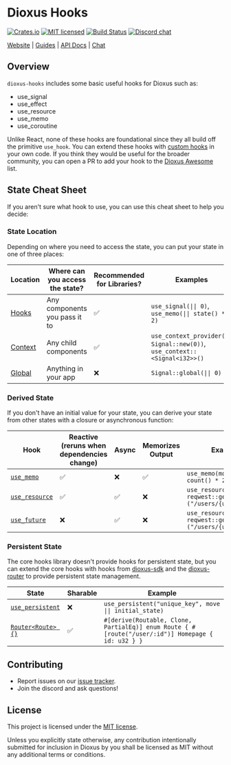 # Dioxus Hooks

[![Crates.io][crates-badge]][crates-url]
[![MIT licensed][mit-badge]][mit-url]
[![Build Status][actions-badge]][actions-url]
[![Discord chat][discord-badge]][discord-url]

[crates-badge]: https://img.shields.io/crates/v/dioxus-hooks.svg
[crates-url]: https://crates.io/crates/dioxus-hooks
[mit-badge]: https://img.shields.io/badge/license-MIT-blue.svg
[mit-url]: https://github.com/dioxuslabs/dioxus/blob/master/LICENSE
[actions-badge]: https://github.com/dioxuslabs/dioxus/actions/workflows/main.yml/badge.svg
[actions-url]: https://github.com/dioxuslabs/dioxus/actions?query=workflow%3ACI+branch%3Amaster
[discord-badge]: https://img.shields.io/discord/899851952891002890.svg?logo=discord&style=flat-square
[discord-url]: https://discord.gg/XgGxMSkvUM

[Website](https://dioxuslabs.com) |
[Guides](https://dioxuslabs.com/learn/0.5/) |
[API Docs](https://docs.rs/dioxus-hooks/latest/dioxus_hooks) |
[Chat](https://discord.gg/XgGxMSkvUM)

## Overview

`dioxus-hooks` includes some basic useful hooks for Dioxus such as:

- use_signal
- use_effect
- use_resource
- use_memo
- use_coroutine

Unlike React, none of these hooks are foundational since they all build off the primitive `use_hook`. You can extend these hooks with [custom hooks](https://dioxuslabs.com/learn/0.5/cookbook/state/custom_hooks) in your own code. If you think they would be useful for the broader community, you can open a PR to add your hook to the [Dioxus Awesome](https://github.com/DioxusLabs/awesome-dioxus) list.

## State Cheat Sheet

If you aren't sure what hook to use, you can use this cheat sheet to help you decide:

### State Location

Depending on where you need to access the state, you can put your state in one of three places:

| Location                                                                                 | Where can you access the state? | Recommended for Libraries? | Examples                                                                    |
| ---------------------------------------------------------------------------------------- | ------------------------------- | -------------------------- | --------------------------------------------------------------------------- |
| [Hooks](https://docs.rs/dioxus-hooks/latest/dioxus_hooks/fn.use_signal.html)             | Any components you pass it to   | ✅                         | `use_signal(\|\| 0)`, `use_memo(\|\| state() * 2)`                          |
| [Context](https://docs.rs/dioxus-hooks/latest/dioxus_hooks/fn.use_context_provider.html) | Any child components            | ✅                         | `use_context_provider(\|\| Signal::new(0))`, `use_context::<Signal<i32>>()` |
| [Global](https://docs.rs/dioxus/latest/dioxus/prelude/struct.Signal.html#method.global)  | Anything in your app            | ❌                         | `Signal::global(\|\| 0)`                                                    |

### Derived State

If you don't have an initial value for your state, you can derive your state from other states with a closure or asynchronous function:

| Hook                                                                                | Reactive (reruns when dependencies change) | Async | Memorizes Output | Example                                                             |
| ----------------------------------------------------------------------------------- | ------------------------------------------ | ----- | ---------------- | ------------------------------------------------------------------- |
| [`use_memo`](https://docs.rs/dioxus/latest/dioxus/prelude/fn.use_memo.html)         | ✅                                         | ❌    | ✅               | `use_memo(move \|\| count() * 2)`                                   |
| [`use_resource`](https://docs.rs/dioxus/latest/dioxus/prelude/fn.use_resource.html) | ✅                                         | ✅    | ❌               | `use_resource(move \|\| reqwest::get(format!("/users/{user_id}")))` |
| [`use_future`](https://docs.rs/dioxus/latest/dioxus/prelude/fn.use_future.html)     | ❌                                         | ✅    | ❌               | `use_resource(move \|\| reqwest::get(format!("/users/{user_id}")))` |

### Persistent State

The core hooks library doesn't provide hooks for persistent state, but you can extend the core hooks with hooks from [dioxus-sdk](https://crates.io/crates/dioxus-sdk) and the [dioxus-router](https://crates.io/crates/dioxus-router) to provide persistent state management.

| State                                                                              | Sharable | Example                                                                                           |
| ---------------------------------------------------------------------------------- | -------- | ------------------------------------------------------------------------------------------------- |
| [`use_persistent`](https://github.com/DioxusLabs/sdk/tree/master/examples/storage) | ❌       | `use_persistent("unique_key", move \|\| initial_state)`                                           |
| [`Router<Route> {}`](https://dioxuslabs.com/learn/0.5/router)                      | ✅       | `#[derive(Routable, Clone, PartialEq)] enum Route { #[route("/user/:id")] Homepage { id: u32 } }` |

## Contributing

- Report issues on our [issue tracker](https://github.com/dioxuslabs/dioxus/issues).
- Join the discord and ask questions!

## License

This project is licensed under the [MIT license].

[mit license]: https://github.com/DioxusLabs/dioxus/blob/master/LICENSE-MIT

Unless you explicitly state otherwise, any contribution intentionally submitted
for inclusion in Dioxus by you shall be licensed as MIT without any additional
terms or conditions.
